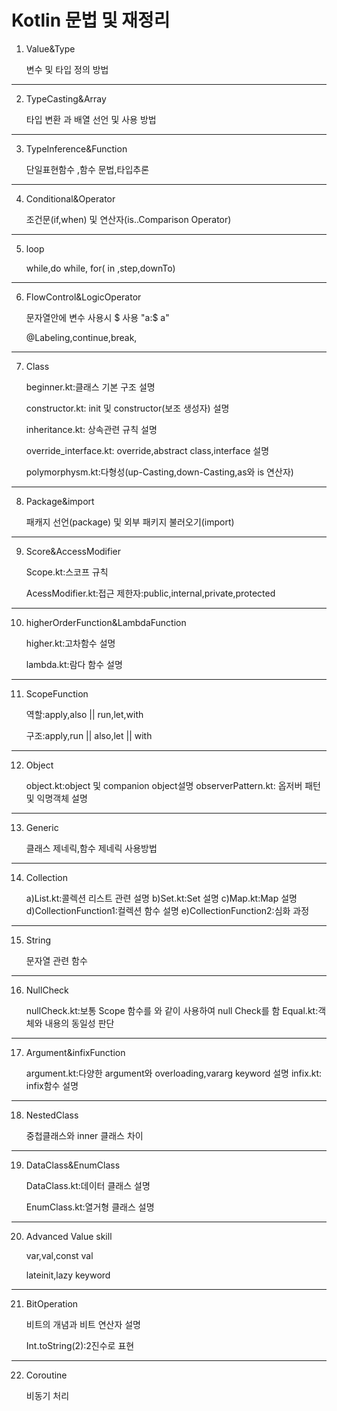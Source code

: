 #   Kotlin 문법 및 재정리
1.  Value&Type
  
     변수 및 타입 정의 방법
---
2.  TypeCasting&Array

    타입 변환 과 배열 선언 및 사용 방법
---
3. TypeInference&Function

    단일표현함수 ,함수 문법,타입추론
---
4. Conditional&Operator

    조건문(if,when) 및 연산자(is..Comparison Operator)
---
5. loop

    while,do while, for( in ,step,downTo)
---
6. FlowControl&LogicOperator

    문자열안에 변수 사용시 $ 사용  "a:$ a"

    @Labeling,continue,break,
---
7. Class

    beginner.kt:클래스 기본 구조 설명
    
    constructor.kt: init 및 constructor(보조 생성자) 설명

    inheritance.kt: 상속관련 규칙 설명

    override_interface.kt: override,abstract class,interface 설명

    polymorphysm.kt:다형성(up-Casting,down-Casting,as와 is 연산자)
---
8.  Package&import
    
    패캐지 선언(package) 및 외부 패키지 불러오기(import)
---
9. Score&AccessModifier

    Scope.kt:스코프 규칙

    AcessModifier.kt:접근 제한자:public,internal,private,protected
---
10. higherOrderFunction&LambdaFunction

    higher.kt:고차함수 설명

    lambda.kt:람다 함수 설명
---
11.  ScopeFunction

     역할:apply,also || run,let,with

     구조:apply,run ||   also,let || with
---
12. Object

    object.kt:object 및 companion object설명
    observerPattern.kt: 옵저버 패턴 및 익명객체 설명
---
13. Generic

    클래스 제네릭,함수 제네릭 사용방법
---
14. Collection

    a)List.kt:콜렉션 리스트 관련 설명
    b)Set.kt:Set 설명
    c)Map.kt:Map 설명
    d)CollectionFunction1:컬렉션 함수 설명
    e)CollectionFunction2:심화 과정 
    
---
15. String

    문자열 관련 함수 
---
16. NullCheck
    
    nullCheck.kt:보통 Scope 함수를 와 같이 사용하여 null Check를 함
    Equal.kt:객체와 내용의 동일성 판단
---
17. Argument&infixFunction
    
    argument.kt:다양한 argument와 overloading,vararg keyword 설명
    infix.kt: infix함수 설명

---
18. NestedClass

    중첩클래스와 inner 클래스 차이 
---
19. DataClass&EnumClass

    DataClass.kt:데이터 클래스 설명

    EnumClass.kt:열거형 클래스 설명
---
20. Advanced Value skill

    var,val,const val
    
    lateinit,lazy keyword 
---
21. BitOperation

    비트의 개념과 비트 연산자 설명
    
    Int.toString(2):2진수로 표현
---
22. Coroutine

    비동기 처리